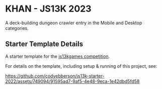 # KHAN - JS13K 2023

A deck-building dungeon crawler entry in the Mobile and Desktop categories.

## Starter Template Details

A starter template for the [js13kgames competition](https://js13kgames.com/).

For details on the template, including setup & running of this project, see:

https://github.com/codyebberson/js13k-starter-2022/assets/749094/91595ad7-9af5-4e48-9eca-1e42dbd5fd58

